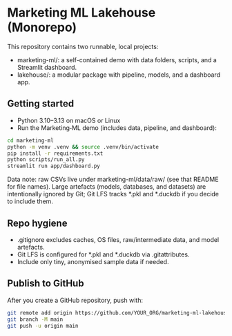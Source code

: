 # Marketing ML Lakehouse (Monorepo)

This repository contains two runnable, local projects:

- marketing-ml/: a self-contained demo with data folders, scripts, and a Streamlit dashboard.
- lakehouse/: a modular package with pipeline, models, and a dashboard app.

## Getting started

- Python 3.10–3.13 on macOS or Linux
- Run the Marketing‑ML demo (includes data, pipeline, and dashboard):

```bash
cd marketing-ml
python -m venv .venv && source .venv/bin/activate
pip install -r requirements.txt
python scripts/run_all.py
streamlit run app/dashboard.py
```

Data note: raw CSVs live under marketing-ml/data/raw/ (see that README for file names). Large artefacts (models, databases, and datasets) are intentionally ignored by Git; Git LFS tracks *.pkl and *.duckdb if you decide to include them.

## Repo hygiene

- .gitignore excludes caches, OS files, raw/intermediate data, and model artefacts.
- Git LFS is configured for *.pkl and *.duckdb via .gitattributes.
- Include only tiny, anonymised sample data if needed.

## Publish to GitHub

After you create a GitHub repository, push with:

```bash
git remote add origin https://github.com/YOUR_ORG/marketing-ml-lakehouse.git
git branch -M main
git push -u origin main
```
